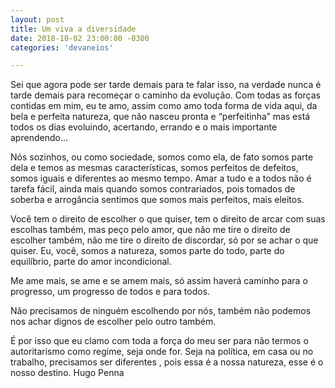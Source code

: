 ```yaml
---
layout: post
title: Um viva a diversidade
date: 2018-10-02 23:00:00 -0300
categories: 'devaneios'

---
```

Sei que agora pode ser tarde demais para te falar isso, na verdade nunca é tarde demais para recomeçar o caminho da evolução.
Com todas as forças contidas em mim, eu te amo, assim como amo toda forma de vida aqui, da bela e perfeita natureza, que não nasceu pronta e “perfeitinha” mas está todos os dias evoluindo, acertando, errando e o mais importante aprendendo…

Nós sozinhos, ou como sociedade, somos como ela, de fato somos parte dela e temos as mesmas características, somos perfeitos de defeitos, somos iguais e diferentes ao mesmo tempo.
Amar a tudo e a todos não é tarefa fácil, ainda mais quando somos contrariados, pois tomados de soberba e arrogância sentimos que somos mais perfeitos, mais eleitos.

Você tem o direito de escolher o que quiser, tem o direito de arcar com suas escolhas também, mas peço pelo amor, que não me tire o direito de escolher também, não me tire o direito de discordar, só por se achar o que quiser.
Eu, você, somos a natureza, somos parte do todo, parte do equilíbrio, parte do amor incondicional.

Me ame mais, se ame e se amem mais, só assim haverá caminho para o progresso, um progresso de todos e para todos.

Não precisamos de ninguém escolhendo por nós, também não podemos nos achar dignos de escolher pelo outro também.

É por isso que eu clamo com toda a força do meu ser para não termos o autoritarismo como regime, seja onde for. Seja na política, em casa ou no trabalho, precisamos ser diferentes , pois essa é a nossa natureza, esse é o nosso destino.
Hugo Penna